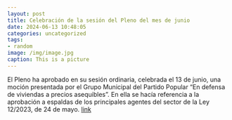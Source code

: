 ```yaml
---
layout: post
title: Celebración de la sesión del Pleno del mes de junio
date: 2024-06-13 10:48:05
categories: uncategorized
tags:
- random
image: /img/image.jpg
caption: This is a picture
---
```

El Pleno ha aprobado en su sesión ordinaria, celebrada el 13 de junio, una moción presentada por el Grupo Municipal del Partido Popular “En defensa de viviendas a precios asequibles”. En ella se hacía referencia a la aprobación a espaldas de los principales agentes del sector de la Ley 12/2023, de 24 de mayo.  [link](https://www.ayto-villacanada.es/noticias/celebracion-de-la-sesion-del-pleno-del-mes-de-junio/)

